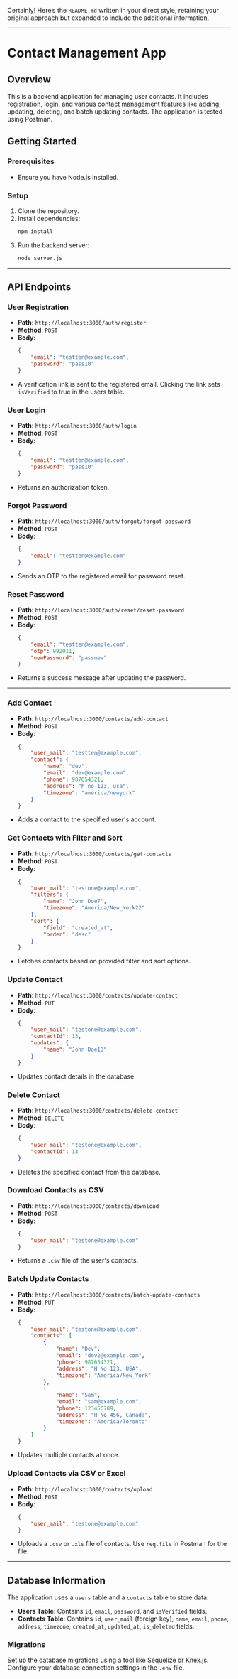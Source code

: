 <!-- # contact-management-app


to run the backend server : node sever.js

I used postman to test the apis

*** register user ***

path : http://localhost:3000/auth/register
body:{
    "email": "testten@example.com",
    "password": "pass10"
}

link sent to email

When clicked on link, isVerified column in users  table is set to true


*** login user ***

path : http://localhost:3000/auth/login

body : {
    "email": "testten@example.com",
    "password": "pass10"
}

you will receive the token


*** forgot password ***

path : http://localhost:3000/auth/forgot/forgot-password

body: {
    "email": "testten@example.com"
}

otp sent to gmail


*** reset password ***

path: http://localhost:3000/auth/reset/reset-password

body : {
    "email": "testten@example.com",
    "otp": 992911,
    "newPassword": "passnew"
}

password reset successfully message will come


*** add contact *** 

path: http://localhost:3000/contacts/add-contact

body : {
    "user_mail": "testten@example.com",
    "contact":{
        "name":"dev",
    "email":"dev@example.com",
    "phone":987654321,
    "address":"h no 123, usa",
    "timezone":"america/newyork"
    }
}

message : contact added successfully


*** get contacts filter and sort ***

path : http://localhost:3000/contacts/get-contacts

body : {
    "user_mail": "testone@example.com",
    "filters": {
        "name": "John Doe7",
        "timezone":"America/New_York22"
    },
    "sort": {
        "field": "created_at",
        "order": "desc"
    }
}

*** update contact ***

path : http://localhost:3000/contacts/update-contact

body : {
    "user_mail": "testone@example.com",
   "contactId": 13,
   "updates":{
    "name": "John Doe13"
   }
}
 
we can update any number of available columns.Its optional.

*** delete contact ***

path : http://localhost:3000/contacts/delete-contact

body : {
    "user_mail": "testone@example.com",
   "contactId": 13
   
}

*** download contacts file in .csv ***

path : http://localhost:3000/contacts/download

body : {
    "user_mail": "testone@example.com"
   
}

*** batch update contacts *** 

path : http://localhost:3000/contacts/batch-update-contacts

body : {
    "user_mail": "testone@example.com",
    "contacts" : [
    {
        "name": "Dev",
        "email": "dev2@example.com",
        "phone": 987654321,
        "address": "H No 123, USA",
        "timezone": "America/New_York"
    },
    {
        "name": "Sam",
        "email": "sam@example.com",
        "phone": 123456789,
        "address": "H No 456, Canada",
        "timezone": "America/Toronto"
    },
    {
        "name": "Alex",
        "email": "alex@example.com",
        "phone": 555123456,
        "address": "123 Main St, UK",
        "timezone": "Europe/London"
    },
    {
        "name": "Maria",
        "email": "maria@example.com",
        "phone": 789123456,
        "address": "Apt 4, Mexico City, Mexico",
        "timezone": "America/Mexico_City"
    },
    {
        "name": "Lee",
        "email": "lee@example.com",
        "phone": 321654987,
        "address": "101 Seoul St, South Korea",
        "timezone": "Asia/Seoul"
    }
]

   
}


*** upload contacts file .csv or excel sheet *** 

path : http://localhost:3000/contacts/upload

body : {
    "user_mail": "testone@example.com"
   
}

upload file in postman: file in req.file -->


Certainly! Here’s the `README.md` written in your direct style, retaining your original approach but expanded to include the additional information.

---

# Contact Management App

## Overview

This is a backend application for managing user contacts. It includes registration, login, and various contact management features like adding, updating, deleting, and batch updating contacts. The application is tested using Postman.

## Getting Started

### Prerequisites

- Ensure you have Node.js installed.

### Setup

1. Clone the repository.
2. Install dependencies:
   ```bash
   npm install
   ```
3. Run the backend server:
   ```bash
   node server.js
   ```

---

## API Endpoints

### **User Registration**

- **Path**: `http://localhost:3000/auth/register`
- **Method**: `POST`
- **Body**:
  ```json
  {
      "email": "testten@example.com",
      "password": "pass10"
  }
  ```
- A verification link is sent to the registered email. Clicking the link sets `isVerified` to true in the users table.

### **User Login**

- **Path**: `http://localhost:3000/auth/login`
- **Method**: `POST`
- **Body**:
  ```json
  {
      "email": "testten@example.com",
      "password": "pass10"
  }
  ```
- Returns an authorization token.

### **Forgot Password**

- **Path**: `http://localhost:3000/auth/forgot/forgot-password`
- **Method**: `POST`
- **Body**:
  ```json
  {
      "email": "testten@example.com"
  }
  ```
- Sends an OTP to the registered email for password reset.

### **Reset Password**

- **Path**: `http://localhost:3000/auth/reset/reset-password`
- **Method**: `POST`
- **Body**:
  ```json
  {
      "email": "testten@example.com",
      "otp": 992911,
      "newPassword": "passnew"
  }
  ```
- Returns a success message after updating the password.

---

### **Add Contact**

- **Path**: `http://localhost:3000/contacts/add-contact`
- **Method**: `POST`
- **Body**:
  ```json
  {
      "user_mail": "testten@example.com",
      "contact": {
          "name": "dev",
          "email": "dev@example.com",
          "phone": 987654321,
          "address": "h no 123, usa",
          "timezone": "america/newyork"
      }
  }
  ```
- Adds a contact to the specified user's account.

### **Get Contacts with Filter and Sort**

- **Path**: `http://localhost:3000/contacts/get-contacts`
- **Method**: `POST`
- **Body**:
  ```json
  {
      "user_mail": "testone@example.com",
      "filters": {
          "name": "John Doe7",
          "timezone": "America/New_York22"
      },
      "sort": {
          "field": "created_at",
          "order": "desc"
      }
  }
  ```
- Fetches contacts based on provided filter and sort options.

### **Update Contact**

- **Path**: `http://localhost:3000/contacts/update-contact`
- **Method**: `PUT`
- **Body**:
  ```json
  {
      "user_mail": "testone@example.com",
      "contactId": 13,
      "updates": {
          "name": "John Doe13"
      }
  }
  ```
- Updates contact details in the database.

### **Delete Contact**

- **Path**: `http://localhost:3000/contacts/delete-contact`
- **Method**: `DELETE`
- **Body**:
  ```json
  {
      "user_mail": "testone@example.com",
      "contactId": 13
  }
  ```
- Deletes the specified contact from the database.

### **Download Contacts as CSV**

- **Path**: `http://localhost:3000/contacts/download`
- **Method**: `POST`
- **Body**:
  ```json
  {
      "user_mail": "testone@example.com"
  }
  ```
- Returns a `.csv` file of the user's contacts.

### **Batch Update Contacts**

- **Path**: `http://localhost:3000/contacts/batch-update-contacts`
- **Method**: `PUT`
- **Body**:
  ```json
  {
      "user_mail": "testone@example.com",
      "contacts": [
          {
              "name": "Dev",
              "email": "dev2@example.com",
              "phone": 987654321,
              "address": "H No 123, USA",
              "timezone": "America/New_York"
          },
          {
              "name": "Sam",
              "email": "sam@example.com",
              "phone": 123456789,
              "address": "H No 456, Canada",
              "timezone": "America/Toronto"
          }
      ]
  }
  ```
- Updates multiple contacts at once.

### **Upload Contacts via CSV or Excel**

- **Path**: `http://localhost:3000/contacts/upload`
- **Method**: `POST`
- **Body**:
  ```json
  {
      "user_mail": "testone@example.com"
  }
  ```
- Uploads a `.csv` or `.xls` file of contacts. Use `req.file` in Postman for the file.

---

## Database Information

The application uses a `users` table and a `contacts` table to store data:

- **Users Table**: Contains `id`, `email`, `password`, and `isVerified` fields.
- **Contacts Table**: Contains `id`, `user_mail` (foreign key), `name`, `email`, `phone`, `address`, `timezone`, `created_at`, `updated_at`, `is_deleted` fields.

### Migrations

Set up the database migrations using a tool like Sequelize or Knex.js. Configure your database connection settings in the `.env` file.


